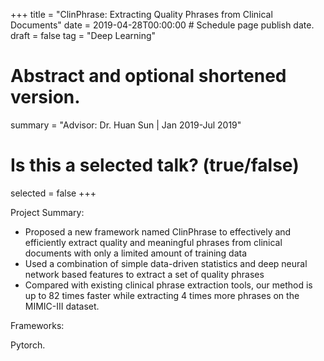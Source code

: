 +++
title = "ClinPhrase: Extracting Quality Phrases from Clinical Documents"
date = 2019-04-28T00:00:00  # Schedule page publish date.
draft = false
tag = "Deep Learning"

# Abstract and optional shortened version.
summary = "Advisor: Dr. Huan Sun | Jan 2019-Jul 2019"


# Is this a selected talk? (true/false)
selected = false
+++ 

Project Summary:

- Proposed a new framework named ClinPhrase to effectively and efficiently extract quality and meaningful phrases from clinical documents with only a limited amount of training data
- Used a combination of simple data-driven statistics and deep neural network based features to extract a set of quality phrases
- Compared with existing clinical phrase extraction tools, our method is up to 82 times faster while extracting 4 times more phrases on the MIMIC-III dataset.

Frameworks:

Pytorch.
